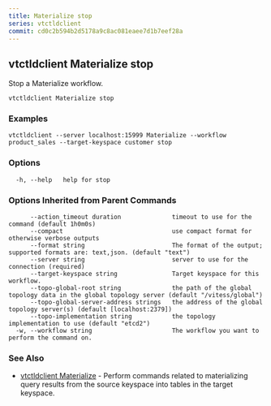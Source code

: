 ```yaml
---
title: Materialize stop
series: vtctldclient
commit: cd0c2b594b2d5178a9c8ac081eaee7d1b7eef28a
---
```


## vtctldclient Materialize stop

Stop a Materialize workflow.

```
vtctldclient Materialize stop
```

### Examples

```
vtctldclient --server localhost:15999 Materialize --workflow product_sales --target-keyspace customer stop
```

### Options

```
  -h, --help   help for stop
```

### Options Inherited from Parent Commands

```
      --action_timeout duration              timeout to use for the command (default 1h0m0s)
      --compact                              use compact format for otherwise verbose outputs
      --format string                        The format of the output; supported formats are: text,json. (default "text")
      --server string                        server to use for the connection (required)
      --target-keyspace string               Target keyspace for this workflow.
      --topo-global-root string              the path of the global topology data in the global topology server (default "/vitess/global")
      --topo-global-server-address strings   the address of the global topology server(s) (default [localhost:2379])
      --topo-implementation string           the topology implementation to use (default "etcd2")
  -w, --workflow string                      The workflow you want to perform the command on.
```

### See Also

* [vtctldclient Materialize](../)	 - Perform commands related to materializing query results from the source keyspace into tables in the target keyspace.

